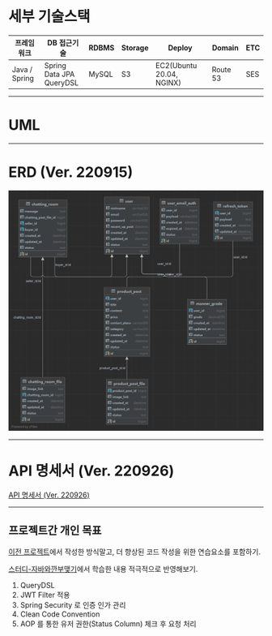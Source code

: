 # 세부 기술스택

|프레임워크| DB 접근기술                |RDBMS|Storage|Deploy|Domain|ETC|
|---|------------------------|---|---|---|---|---|
|Java / Spring| Spring Data JPA <br> QueryDSL|MySQL|S3|EC2(Ubuntu 20.04, NGINX)|Route 53|SES|

---

# UML
[]()

---

# ERD (Ver. 220915)
![](src/main/resources/erd/SUGO%20ERD.png)

---

# API 명세서 (Ver. 220926)
[API 명세서 (Ver. 220926)](https://diger.gitbook.io/untitled-1/)

---

## 프로젝트간 개인 목표

[이전 프로젝트](https://github.com/uswLectureEvaluation/Backend-Remaster)에서 작성한 방식말고, 더 향상된 코드 작성을 위한 연습요소를 포함하기.

[스터디-자바와깐부맺기](https://github.com/Be-GGanboo-With-Java)에서 학습한 내용 적극적으로 반영해보기.

1. QueryDSL
2. JWT Filter 적용
3. Spring Security 로 인증 인가 관리 
4. Clean Code Convention
5. AOP 를 통한 유저 권한(Status Column) 체크 후 요청 처리
